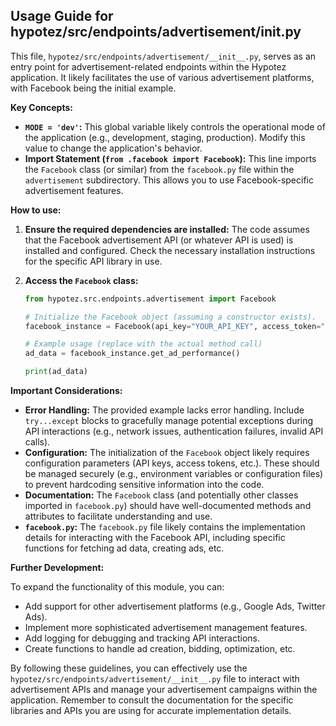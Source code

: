 ## Usage Guide for hypotez/src/endpoints/advertisement/__init__.py

This file, `hypotez/src/endpoints/advertisement/__init__.py`, serves as an entry point for advertisement-related endpoints within the Hypotez application.  It likely facilitates the use of various advertisement platforms, with Facebook being the initial example.

**Key Concepts:**

* **`MODE = 'dev'`:**  This global variable likely controls the operational mode of the application (e.g., development, staging, production).  Modify this value to change the application's behavior.
* **Import Statement (`from .facebook import Facebook`):** This line imports the `Facebook` class (or similar) from the `facebook.py` file within the `advertisement` subdirectory. This allows you to use Facebook-specific advertisement features.


**How to use:**

1. **Ensure the required dependencies are installed:**  The code assumes that the Facebook advertisement API (or whatever API is used) is installed and configured. Check the necessary installation instructions for the specific API library in use.

2. **Access the `Facebook` class:**

   ```python
   from hypotez.src.endpoints.advertisement import Facebook

   # Initialize the Facebook object (assuming a constructor exists).  This would likely require authentication and configuration details.
   facebook_instance = Facebook(api_key="YOUR_API_KEY", access_token="YOUR_ACCESS_TOKEN")

   # Example usage (replace with the actual method call)
   ad_data = facebook_instance.get_ad_performance()

   print(ad_data)
   ```

**Important Considerations:**

* **Error Handling:** The provided example lacks error handling. Include `try...except` blocks to gracefully manage potential exceptions during API interactions (e.g., network issues, authentication failures, invalid API calls).
* **Configuration:** The initialization of the `Facebook` object likely requires configuration parameters (API keys, access tokens, etc.).  These should be managed securely (e.g., environment variables or configuration files) to prevent hardcoding sensitive information into the code.
* **Documentation:** The `Facebook` class (and potentially other classes imported in `facebook.py`) should have well-documented methods and attributes to facilitate understanding and use.
* **`facebook.py`:**  The `facebook.py` file likely contains the implementation details for interacting with the Facebook API, including specific functions for fetching ad data, creating ads, etc.


**Further Development:**

To expand the functionality of this module, you can:

* Add support for other advertisement platforms (e.g., Google Ads, Twitter Ads).
* Implement more sophisticated advertisement management features.
* Add logging for debugging and tracking API interactions.
* Create functions to handle ad creation, bidding, optimization, etc.


By following these guidelines, you can effectively use the `hypotez/src/endpoints/advertisement/__init__.py` file to interact with advertisement APIs and manage your advertisement campaigns within the application. Remember to consult the documentation for the specific libraries and APIs you are using for accurate implementation details.